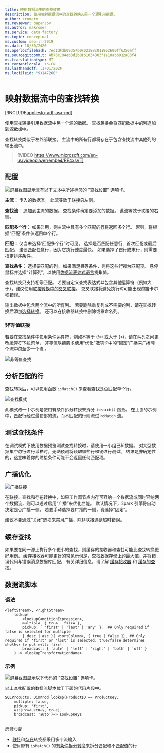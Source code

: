 ```yaml
---
title: 映射数据流中的查找转换
description: 使用映射数据流中的查找转换从另一个源引用数据。
author: kromerm
ms.reviewer: daperlov
ms.author: makromer
ms.service: data-factory
ms.topic: conceptual
ms.custom: seo-lt-2019
ms.date: 10/30/2020
ms.openlocfilehash: 7ed1d9db09357b0702188c01a802600ff6350aff
ms.sourcegitcommit: 4b76c284eb3d2b81b103430371a10abb912a83f4
ms.translationtype: MT
ms.contentlocale: zh-CN
ms.lasthandoff: 11/01/2020
ms.locfileid: "93147260"
---
```

# <a name="lookup-transformation-in-mapping-data-flow"></a>映射数据流中的查找转换

[!INCLUDE[appliesto-adf-asa-md](includes/appliesto-adf-asa-md.md)]

使用查找转换引用数据流中另一个源的数据。 查找转换会将匹配数据中的列追加到源数据中。

查找转换类似于左外部联接。 主流中的所有行都将存在于包含查找流中其他列的输出流中。

> [!VIDEO https://www.microsoft.com/en-us/videoplayer/embed/RE4xsVT]

## <a name="configuration"></a>配置

![屏幕截图显示具有以下文本中所述标签的 "查找设置" 选项卡。](media/data-flow/lookup1.png "查找")

**主流：** 传入的数据流。 此流等效于联接的左侧。

**查找流：** 追加到主流的数据。 查找条件确定要添加的数据。 此流等效于联接的右侧。

**匹配多个行：** 如果启用，则主流中具有多个匹配的行将返回多个行。 否则，将根据“匹配”条件仅返回单个行。

**匹配：** 仅当未选择“匹配多个行”时可见。 选择是否匹配任意行、首次匹配或最后匹配。 建议匹配任意行，因为它执行速度最快。 如果选择了首行或末行，则需要指定排序条件。

**查找条件：** 选择要匹配的列。 如果满足相等条件，则将这些行视为匹配项。 悬停鼠标并选择“计算列”，以使用[数据流表达式语言](data-flow-expression-functions.md)提取值。

查找转换只支持相等匹配。 若要自定义查找表达式以包含其他运算符（例如大于），建议使用[联接转换中的交叉联接](data-flow-join.md#custom-cross-join)。 交叉联接将避免执行时可能出现的笛卡尔积错误。

输出数据中包含两个流中的所有列。 若要删除重复列或不需要的列，请在查找转换后添加[选择转换](data-flow-select.md)。 还可以在接收器转换中删除或重命名列。

### <a name="non-equi-joins"></a>非等值联接

若要在查找条件中使用条件运算符，例如不等于 (!=) 或大于 (>)，请在两列之间更改运算符下拉菜单。 非等值联接要求使用“优化”选项卡中的“固定”广播来广播两个流中的至少一个流 。

![非等值查找](media/data-flow/non-equi-lookup.png "非等值查找")

## <a name="analyzing-matched-rows"></a>分析匹配的行

查找转换后，可以使用函数 `isMatch()` 来查看查找是否匹配单个行。

![查找模式](media/data-flow/lookup111.png "查找模式")

此模式的一个示例是使用有条件拆分转换来拆分 `isMatch()` 函数。 在上面的示例中，匹配行经过最顶部的流，而不匹配的行则流过 ```NoMatch``` 流。

## <a name="testing-lookup-conditions"></a>测试查找条件

在调试模式下使用数据预览测试查找转换时，请使用一小组已知数据。 对大型数据集中的行进行采样时，无法预测将读取哪些行和键进行测试。 结果是非确定性的，这意味着你的联接条件可能不会返回任何匹配项。

## <a name="broadcast-optimization"></a>广播优化

![广播联接](media/data-flow/broadcast.png "广播联接")

在联接、查找和存在转换中，如果工作器节点内存可容纳一个数据流或同时容纳两个数据流，则可以通过启用“广播”来优化性能。 默认情况下，Spark 引擎将自动决定是否广播一侧。 若要手动选择要广播的一侧，请选择“固定”。

建议不要通过“关闭”选项来禁用广播，除非联接遇到超时错误。

## <a name="cached-lookup"></a>缓存查找

如果要在同一源上执行多个更小的查找，则缓存的接收器和查找可能比查找转换更好用例。 缓存接收器可能更好的常见示例是，查找数据存储上的最大值，并将错误代码与错误消息数据库匹配。 有关详细信息，请了解 [缓存接收器](data-flow-sink.md#cache-sink) 和 [缓存的查找](concepts-data-flow-expression-builder.md#cached-lookup)。

## <a name="data-flow-script"></a>数据流脚本

### <a name="syntax"></a>语法

```
<leftStream>, <rightStream>
    lookup(
        <lookupConditionExpression>,
        multiple: { true | false },
        pickup: { 'first' | 'last' | 'any' },  ## Only required if false is selected for multiple
        { desc | asc }( <sortColumn>, { true | false }), ## Only required if 'first' or 'last' is selected. true/false determines whether to put nulls first
        broadcast: { 'auto' | 'left' | 'right' | 'both' | 'off' }
    ) ~> <lookupTransformationName>
```
### <a name="example"></a>示例

![屏幕截图显示以下代码的 "查找设置" 选项卡。](media/data-flow/lookup-dsl-example.png "查找")

以上查找配置的数据流脚本位于下面的代码片段中。

```
SQLProducts, DimProd lookup(ProductID == ProductKey,
    multiple: false,
    pickup: 'first',
    asc(ProductKey, true),
    broadcast: 'auto')~> LookupKeys
```
## 
后续步骤

* [联接](data-flow-join.md)和[存在](data-flow-exists.md)转换都采用多个流输入
* 使用带有 ```isMatch()``` 的[有条件拆分转换](data-flow-conditional-split.md)来拆分匹配和不匹配值的行
